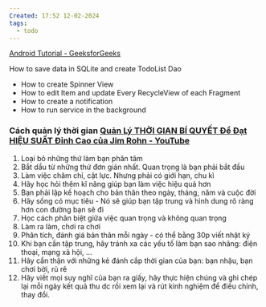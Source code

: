 ```yaml
---
Created: 17:52 12-02-2024
tags:
  - todo
---
```

[Android Tutorial - GeeksforGeeks](https://www.geeksforgeeks.org/android-tutorial/?ref=lbp)

 How to save data in SQLite and create TodoList Dao
- How to create Spinner View
- How to edit Item and update Every RecycleView of each Fragment
- How to create a notification
- How to run service in the background





### Cách quản lý thời gian [Quản Lý THỜI GIAN BÍ QUYẾT Để Đạt HIỆU SUẤT Đỉnh Cao của Jim Rohn - YouTube](https://www.youtube.com/watch?v=GDJfl6k4Vuk&ab_channel=Nguy%E1%BB%85nTr%C6%B0%E1%BB%9DngHuy)
1. Loại bỏ những thứ làm bạn phân tâm
2. Bắt dầu từ những thứ đơn giản nhất. Quan trọng là bạn phải bắt đầu
3. Làm việc chăm chỉ, cật lực. Nhưng phải có giới hạn, chu kì
4. Hãy học hỏi thêm kĩ năng giúp bạn làm việc hiệu quả hơn
5. Bạn phải lập kế hoạch cho bản thân theo ngày, tháng, năm và cuộc đời
6. Hãy sống có mục tiêu - Nó sẽ giúp bạn tập trung và hình dung rõ ràng hơn con đường bạn sẽ đi
7. Học cách phân biệt giữa việc quan trọng và không quan trọng
8. Làm ra làm, chơi ra chơi
9. Phân tích, đánh giá bản thân mỗi ngày - có thể bằng 30p viết nhật ký
10. Khi bạn cần tập trung, hãy tránh xa các yếu tố làm bạn sao nhãng: điện thoại, mạng xã hội, …
11. Hãy cẩn thận với những kẻ đánh cắp thời gian của bạn: bạn nhậu, bạn chơi bời, rủ rê
12. Hãy viết mọi suy nghĩ của bạn ra giấy, hãy thực hiện chúng và ghi chép lại mỗi ngày kết quả thu dc rồi xem lại và rút kinh nghiệm để điều chỉnh, thay đổi.